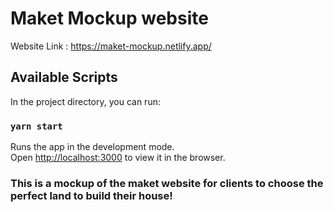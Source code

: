 # Maket Mockup website

Website Link : https://maket-mockup.netlify.app/

## Available Scripts

In the project directory, you can run:

### `yarn start`

Runs the app in the development mode.\
Open [http://localhost:3000](http://localhost:3000) to view it in the browser.

### This is a mockup of the maket website for clients to choose the perfect land to build their house! 

